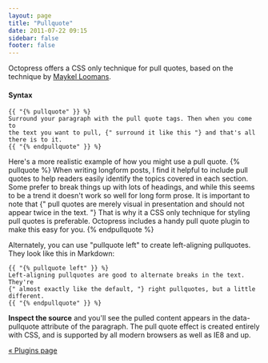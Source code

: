 ```yaml
---
layout: page
title: "Pullquote"
date: 2011-07-22 09:15
sidebar: false
footer: false
---
```


Octopress offers a CSS only technique for pull quotes, based on the technique by [Maykel Loomans](http://miekd.com/articles/pull-quotes-with-html5-and-css/).

#### Syntax

    {{ "{% pullquote" }} %}
    Surround your paragraph with the pull quote tags. Then when you come to
    the text you want to pull, {" surround it like this "} and that's all there is to it.
    {{ "{% endpullquote" }} %}

Here's a more realistic example of how you might use a pull quote.
{% pullquote %}
When writing longform posts, I find it helpful to include pull quotes to help readers easily identify the topics covered in each section. Some prefer to break things up with lots of headings, and while this seems to be a trend it doesn't work so well for long form prose.
It is important to note that {" pull quotes are merely visual in presentation and should not appear twice in the text. "} That is why it a CSS only technique for styling pull quotes is preferable. Octopress includes a handy pull quote plugin to make this easy for you.
{% endpullquote %}

Alternately, you can use "pullquote left" to create left-aligning pullquotes. They look like this in Markdown:

	{{ "{% pullquote left" }} %}
	Left-aligning pullquotes are good to alternate breaks in the text. They're
	{" almost exactly like the default, "} right pullquotes, but a little different.  
	{{ "{% endpullquote" }} %}

**Inspect the source** and you'll see the pulled content appears in the data-pullquote attribute of the paragraph. The pull quote effect is created
entirely with CSS, and is supported by all modern browsers as well as IE8 and up.

[&laquo; Plugins page](/docs/plugins)
